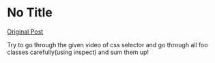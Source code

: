 # No Title

[Original Post](https://discourse.onlinedegree.iitm.ac.in/t/161083/89)

<p>Try to go through the given video of css selector and go through all foo classes carefully(using inspect) and sum them up!</p>